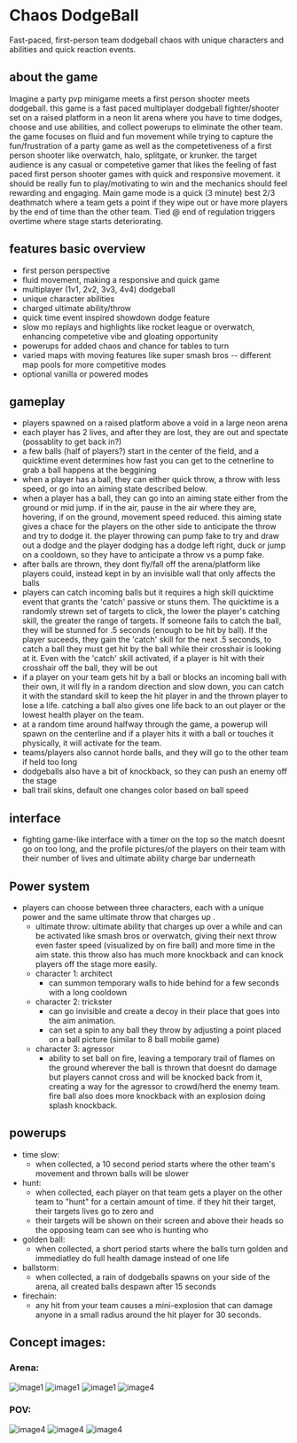 # Chaos DodgeBall

Fast-paced, first-person team dodgeball chaos with unique characters and abilities and quick reaction events.

## about the game

Imagine a party pvp minigame meets a first person shooter meets dodgeball. this game is a fast paced multiplayer dodgeball fighter/shooter set on a raised platform in a neon lit arena where you have to time dodges, choose and use abilities, and collect powerups to eliminate the other team. the game focuses on fluid and fun movement while trying to capture the fun/frustration of a party game as well as the competetiveness of a first person shooter like overwatch, halo, splitgate, or krunker. the target audience is any casual or competetive gamer that likes the feeling of fast paced first person shooter games with quick and responsive movement. it should be really fun to play/motivating to win and the mechanics should feel rewarding and engaging. Main game mode is a quick (3 minute) best 2/3 deathmatch where a team gets a point if they wipe out or have more players by the end of time than the other team. Tied @ end of regulation triggers overtime where stage starts deteriorating.

## features basic overview

- first person perspective
- fluid movement, making a responsive and quick game
- multiplayer (1v1, 2v2, 3v3, 4v4) dodgeball
- unique character abilities
- charged ultimate ability/throw
- quick time event inspired showdown dodge feature
- slow mo replays and highlights like rocket league or overwatch, enhancing competetive vibe and gloating opportunity
- powerups for added chaos and chance for tables to turn
- varied maps with moving features like super smash bros -- different map pools for more competitive modes
- optional vanilla or powered modes

## gameplay

- players spawned on a raised platform above a void in a large neon arena
- each player has 2 lives, and after they are lost, they are out and spectate (possablity to get back in?)
- a few balls (half of players?) start in the center of the field, and a quicktime event determines how fast you can get to the cetnerline to grab a ball happens at the beggining
- when a player has a ball, they can either quick throw, a throw with less speed, or go into an aiming state described below.
- when a player has a ball, they can go into an aiming state either from the ground or mid jump. if in the air, pause in the air where they are, hovering, if on the ground, movement speed reduced. this aiming state gives a chace for the players on the other side to anticipate the throw and try to dodge it. the player throwing can pump fake to try and draw out a dodge and the player dodging has a dodge left right, duck or jump on a cooldown, so they have to anticipate a throw vs a pump fake.
- after balls are thrown, they dont fly/fall off the arena/platform like players could, instead kept in by an invisible wall that only affects the balls
- players can catch incoming balls but it requires a high skill quicktime event that grants the 'catch' passive or stuns them.  The quicktime is a randomly strewn set of targets to click, the lower the player's catching skill, the greater the range of targets. If someone fails to catch the ball, they will be stunned for .5 seconds (enough to be hit by ball). If the player suceeds, they gain the 'catch' skill for the next .5 seconds, to catch a ball they must get hit by the ball while their crosshair is looking at it. Even with the 'catch' skill activated, if a player is hit with their crosshair off the ball, they will be out
- if a player on your team gets hit by a ball or blocks an incoming ball with their own, it will fly in a random direction and slow down, you can catch it with the standard skill to keep the hit player in and the thrown player to lose a life. catching a ball also gives one life back to an out player or the lowest health player on the team.
- at a random time around halfway through the game, a powerup will spawn on the centerline and if a player hits it with a ball or touches it physically, it will activate for the team.
- teams/players also cannot horde balls, and they will go to the other team if held too long
- dodgeballs also have a bit of knockback, so they can push an enemy off the stage
- ball trail skins, default one changes color based on ball speed

## interface

- fighting game-like interface with a timer on the top so the match doesnt go on too long, and the profile pictures/of the players on their team with their number of lives and ultimate ability charge bar underneath

## Power system

- players can choose between three characters, each with a unique power and the same ultimate throw that charges up .
    - ultimate throw: ultimate ability that charges up over a while and can be activated like smash bros or overwatch, giving their next throw even faster speed (visualized by on fire ball) and more time in the aim state. this throw also has much more knockback and can knock players off the stage more easily.
    - character 1: architect
        - can summon temporary walls to hide behind for a few seconds with a long cooldown
    - character 2: trickster
        - can go invisible and create a decoy in their place that goes into the aim animation.
        - can set a spin to any ball they throw by adjusting a point placed on a ball picture (similar to 8 ball mobile game)
    - character 3: agressor
        - ability to set ball on fire, leaving a temporary trail of flames on the ground wherever the ball is thrown that doesnt do damage but players cannot cross and will be knocked back from it, creating a way for the agressor to crowd/herd the enemy team. fire ball also does more knockback with an explosion doing splash knockback.

## powerups

- time slow:
    - when collected, a 10 second period starts where the other team's movement and thrown balls will be slower
- hunt:
    - when collected, each player on that team gets a player on the other team to "hunt" for a certain amount of time. if they hit their target, their targets lives go to zero and
    - their targets will be shown on their screen and above their heads so the opposing team can see who is hunting who
- golden ball:
    - when collected, a short period starts where the balls turn golden and immediatley do full health damage instead of one life
- ballstorm:
    - when collected, a rain of dodgeballs spawns on your side of the arena, all created balls despawn after 15 seconds
- firechain:
    - any hit from your team causes a mini-explosion that can damage anyone in a small radius around the hit player for 30 seconds.

## Concept images:

### Arena:

![image1](Image1.png)
![image1](Image2.png)
![image1](Image3.png)
![image4](Image4.jpeg)


### POV:

![image4](Image5.jpeg)
![image4](Image6.png)
![image4](Image7.png)